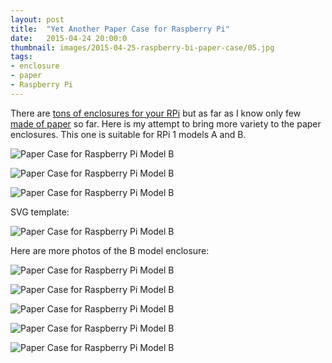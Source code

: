 ```yaml
---
layout: post
title:  "Yet Another Paper Case for Raspberry Pi"
date:   2015-04-24 20:00:0
thumbnail: images/2015-04-25-raspberry-bi-paper-case/05.jpg
tags:
- enclosure
- paper
- Raspberry Pi
---
```


There are [tons of enclosures for your RPi](https://www.google.sk/search?q=raspberry+pi+case&safe=off&espv=2&biw=1278&bih=945&source=lnms&tbm=isch&sa=X) but as far as I know only few [made of paper](https://www.raspberrypi.org/the-punnet-a-card-case-for-you-to-print-for-free/) so far. Here is my attempt to bring more variety to the paper enclosures. This one is suitable for RPi 1 models A and B.

![Paper Case for Raspberry Pi Model B]({{site.baseurl}}/images/2015-04-25-raspberry-bi-paper-case/05.jpg "Paper Case for Raspberry Pi Model B")

![Paper Case for Raspberry Pi Model B]({{site.baseurl}}/images/2015-04-25-raspberry-bi-paper-case/07.jpg "Paper Case for Raspberry Pi Model B")

![Paper Case for Raspberry Pi Model B]({{site.baseurl}}/images/2015-04-25-raspberry-bi-paper-case/08.jpg "Paper Case for Raspberry Pi Model B")

SVG template:

![Paper Case for Raspberry Pi Model B]({{site.baseurl}}/images/2015-04-25-raspberry-bi-paper-case/rpi-paper-case.svg "Paper Case for Raspberry Pi Model B")


Here are more photos of the B model enclosure:

![Paper Case for Raspberry Pi Model B]({{site.baseurl}}/images/2015-04-25-raspberry-bi-paper-case/06.jpg "Paper Case for Raspberry Pi Model B")

![Paper Case for Raspberry Pi Model B]({{site.baseurl}}/images/2015-04-25-raspberry-bi-paper-case/01.jpg "Paper Case for Raspberry Pi Model B")

![Paper Case for Raspberry Pi Model B]({{site.baseurl}}/images/2015-04-25-raspberry-bi-paper-case/02.jpg "Paper Case for Raspberry Pi Model B")

![Paper Case for Raspberry Pi Model B]({{site.baseurl}}/images/2015-04-25-raspberry-bi-paper-case/03.jpg "Paper Case for Raspberry Pi Model B")

![Paper Case for Raspberry Pi Model B]({{site.baseurl}}/images/2015-04-25-raspberry-bi-paper-case/04.jpg "Paper Case for Raspberry Pi Model B")
